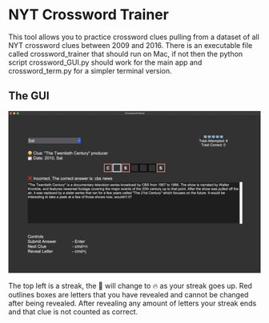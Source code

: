 # NYT Crossword Trainer

This tool allows you to practice crossword clues pulling from a dataset of all NYT crossword clues between 2009 and 2016. There is an executable file called crossword_trainer that should run on Mac, if not then the python script crossword_GUI.py should work for the main app and crossword_term.py for a simpler terminal version.

## The GUI

![screenshot from the GUI app](/imgs/ss1.png)

The top left is a streak, the 🧊 will change to 🔥 as your streak goes up. Red outlines boxes are letters that you have revealed and cannot be changed after being revealed. After revealing any amount of letters your streak ends and that clue is not counted as correct.

